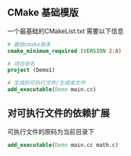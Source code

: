 ## CMake 基础模版

一个最基础的CMakeList.txt 需要以下信息

```cmake
# 最低cmake版本
cmake_minimum_required (VERSION 2.8)

# 项目命名
project (Demo1)

# 生成的可执行文件/生成库文件
add_executable(Demo main.cc)
```



## 对可执行文件的依赖扩展

可执行文件的原码为当前目录下

```cmake
add_executable(Demo main.cc math.c)
```

